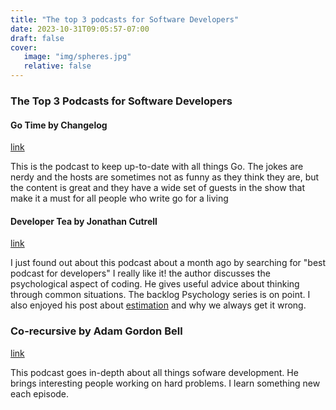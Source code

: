 ```yaml
---
title: "The top 3 podcasts for Software Developers"
date: 2023-10-31T09:05:57-07:00
draft: false
cover: 
   image: "img/spheres.jpg"
   relative: false
---
```


### The Top 3 Podcasts for Software Developers


#### Go Time by Changelog
[link](https://changelog.com/gotime)

This is the podcast to keep up-to-date with all things Go. The jokes are nerdy and the hosts are sometimes not as funny as they think they are, but the content is great and they have a wide set of guests in the show that make it a must for all people who write go for a living

#### Developer Tea by Jonathan Cutrell
[link](https://developertea.com/)

I just found out about this podcast about a month ago by searching for "best podcast for developers" I really like it! the author discusses the psychological aspect of coding. He gives useful advice about thinking through common situations. The backlog Psychology series is on point. I also enjoyed his post about [estimation](https://spec.fm/podcasts/developer-tea/610dfa84) and why we always get it wrong. 

### Co-recursive by Adam Gordon Bell
[link](https://corecursive.com/about)

This podcast goes in-depth about all things sofware development. He brings interesting people working on hard problems. I learn something new each episode. 



